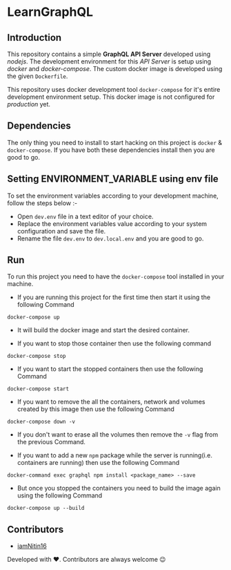 # LearnGraphQL

## Introduction

This repository contains a simple **GraphQL API Server** developed using *nodejs*. The development environment for this *API Server* is setup using *docker* and *docker-compose*. The custom docker image is developed using the given `Dockerfile`.

This repository uses docker development tool `docker-compose` for it's entire development environment setup. This docker image is not configured for *production* yet.

## Dependencies

The only thing you need to install to start hacking on this project is `docker` & `docker-compose`. If you have both these dependencies install then you are good to go.

## Setting ENVIRONMENT_VARIABLE using env file

To set the environment variables according to your development machine, follow the steps below :-

  - Open `dev.env` file in a text editor of your choice.
  - Replace the environment variables value according to your system configuration and save the file.
  - Rename the file `dev.env` to `dev.local.env` and you are good to go.

## Run

To run this project you need to have the `docker-compose` tool installed in your machine.

  - If you are running this project for the first time then start it using the following Command
  ```
  docker-compose up
  ```

  - It will build the docker image and start the desired container.

  - If you want to stop those container then use the following command
  ```
  docker-compose stop
  ```

  - If you want to start the stopped containers then use the following Command
  ```
  docker-compose start
  ```

  - If you want to remove the all the containers, network and volumes created by this image then use the following Command
  ```
  docker-compose down -v
  ```

  - If you don't want to erase all the volumes then remove the `-v` flag from the previous Command.

  - If you want to add a new `npm` package while the server is running(i.e. containers are running) then use the following Command
  ```
  docker-command exec graphql npm install <package_name> --save
  ```

  - But once you stopped the containers you need to build the image again using the following Command
  ```
  docker-compose up --build
  ```

## Contributors

- [iamNitin16](https://github.com/iamNitin16)

Developed with :heart:. Contributors are always welcome :wink:
